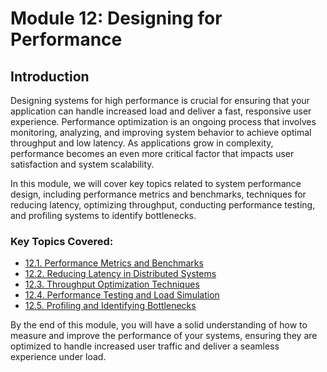 # Module 12: Designing for Performance

## Introduction

Designing systems for high performance is crucial for ensuring that your application can handle increased load and deliver a fast, responsive user experience. Performance optimization is an ongoing process that involves monitoring, analyzing, and improving system behavior to achieve optimal throughput and low latency. As applications grow in complexity, performance becomes an even more critical factor that impacts user satisfaction and system scalability.

In this module, we will cover key topics related to system performance design, including performance metrics and benchmarks, techniques for reducing latency, optimizing throughput, conducting performance testing, and profiling systems to identify bottlenecks.

### Key Topics Covered:
- [12.1. Performance Metrics and Benchmarks](./section_12_1.md)
- [12.2. Reducing Latency in Distributed Systems](./section_12_2.md)
- [12.3. Throughput Optimization Techniques](./section_12_3.md)
- [12.4. Performance Testing and Load Simulation](./section_12_4.md)
- [12.5. Profiling and Identifying Bottlenecks](./section_12_5.md)

By the end of this module, you will have a solid understanding of how to measure and improve the performance of your systems, ensuring they are optimized to handle increased user traffic and deliver a seamless experience under load.
